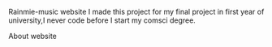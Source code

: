 Rainmie-music website
I made this project for my final project in first year of university,I never code before I start my comsci degree.

About website
